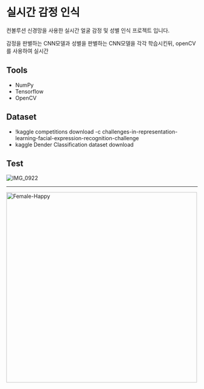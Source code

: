# 실시간 감정 인식

컨볼루션 신경망을 사용한 실시간 얼굴 감정 및 성별 인식 프로젝트 입니다.

감정을 판별하는 CNN모델과 성별을 판별하는 CNN모델을 각각 학습시킨뒤, openCV를 사용하여 실시간  

## Tools

- NumPy
- Tensorflow
- OpenCV

## Dataset

   - !kaggle competitions download -c challenges-in-representation-learning-facial-expression-recognition-challenge
   - kaggle Dender Classification dataset download

## Test
![IMG_0922](https://user-images.githubusercontent.com/80025812/236636607-1303e74b-b2d4-443b-b1b1-abd39eda4d98.jpg)

---------------------------------------
<img width="502" alt="Female-Happy" src="https://user-images.githubusercontent.com/80025812/236636613-491b501a-ff5a-4c2f-9f50-6180b5b6a9d8.png">

